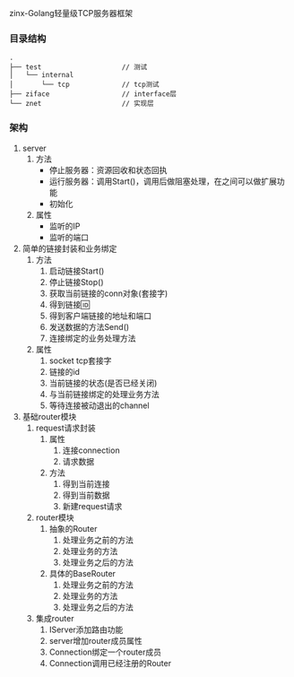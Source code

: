 zinx-Golang轻量级TCP服务器框架

### 目录结构
```
.
├── test                    // 测试
│   └── internal
│       └── tcp             // tcp测试
├── ziface                  // interface层
└── znet                    // 实现层
```

### 架构
1. server
   1. 方法
       - 停止服务器：资源回收和状态回执
       - 运行服务器：调用Start()，调用后做阻塞处理，在之间可以做扩展功能
       - 初始化
   2. 属性
       - 监听的IP
       - 监听的端口
2. 简单的链接封装和业务绑定
    1. 方法
       1. 启动链接Start()
       2. 停止链接Stop()
       3. 获取当前链接的conn对象(套接字)
       4. 得到链接🆔
       5. 得到客户端链接的地址和端口
       6. 发送数据的方法Send()
       7. 连接绑定的业务处理方法
   2. 属性
       1. socket tcp套接字
       2. 链接的id
       3. 当前链接的状态(是否已经关闭)
       4. 与当前链接绑定的处理业务方法
       5. 等待连接被动退出的channel
3. 基础router模块
   1. request请求封装
      1. 属性
         1. 连接connection
         2. 请求数据
      2. 方法
         1. 得到当前连接
         2. 得到当前数据
         3. 新建request请求
   2. router模块
      1. 抽象的Router
         1. 处理业务之前的方法
         2. 处理业务的方法
         3. 处理业务之后的方法
      2. 具体的BaseRouter
         1. 处理业务之前的方法
         2. 处理业务的方法
         3. 处理业务之后的方法
   3. 集成router
      1. IServer添加路由功能
      2. server增加router成员属性
      3. Connection绑定一个router成员
      4. Connection调用已经注册的Router
